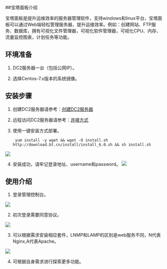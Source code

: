 
##宝塔面板介绍

宝塔面板是提升运维效率的服务器管理软件，支持windows和linux平台，宝塔面板可以通过Web端轻松管理服务器，提升运维效率。例如：创建网站、FTP服务、数据库，拥有可视化文件管理器，可视化软件管理器，可视化CPU、内存、流量监控图表，计划任务等功能。

## 环境准备

1. DC2服务器一台（包括公网IP）。

2. 选择Centos-7.x版本的系统镜像。


## 安装步骤

1. 创建DC2服务器请参考：[创建DC2服务器](https://help.didiyun.com/hc/kb/article/1145869/)

2. 远程访问DC2服务器请参考：[连接方式](https://help.didiyun.com/hc/kb/article/1134446/)

3. 使用一键安装方式部署。

		yum install -y wget && wget -O install.sh http://download.bt.cn/install/install_6.0.sh && sh install.sh

 ![](https://docpics.s3.didiyunapi.com/宝塔面板/baota_1.png)

4. 安装成功，请牢记登录地址、username和password。
![](https://docpics.s3.didiyunapi.com/宝塔面板/baota_2.png)

## 使用介绍

1. 登录管理控制台。

 ![](https://docpics.s3.didiyunapi.com/宝塔面板/baota_3.png)
 
2. 初次登录需要同意协议。

 ![](https://docpics.s3.didiyunapi.com/宝塔面板/baota_4.png)
 
3. 可以根据需求安装相应套件，LNMP和LAMP的区别是web服务不同，N代表Nginx,A代表Apache。

 ![](https://docpics.s3.didiyunapi.com/宝塔面板/baota_5.png)

4. 可根据自身需求进行探索更多功能。
